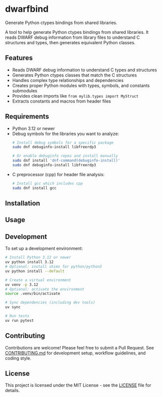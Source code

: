 # dwarfbind
Generate Python ctypes bindings from shared libraries.

A tool to help generate Python ctypes bindings from shared libraries. It reads DWARF debug information from library files to understand C structures and types, then generates equivalent Python classes.

## Features

- Reads DWARF debug information to understand C types and structures
- Generates Python ctypes classes that match the C structures
- Handles complex type relationships and dependencies
- Creates proper Python modules with types, symbols, and constants submodules
- Provides clean imports like `from mylib.types import MyStruct`
- Extracts constants and macros from header files

## Requirements

- Python 3.12 or newer
- Debug symbols for the libraries you want to analyze:
  ```bash
  # Install debug symbols for a specific package
  sudo dnf debuginfo-install libfreerdp3

  # Or enable debuginfo repos and install manually
  sudo dnf install 'dnf-command(debuginfo-install)'
  sudo dnf debuginfo-install libfreerdp3
  ```
- C preprocessor (cpp) for header file analysis:
  ```bash
  # Install gcc which includes cpp
  sudo dnf install gcc
  ```

## Installation

## Usage

## Development

To set up a development environment:

```bash
# Install Python 3.12 or newer
uv python install 3.12
# Optional: install shims for python/python3
uv python install --default

# Create a virtual environment
uv venv -p 3.12
# Optional: activate the environment
source .venv/bin/activate

# Sync dependencies (including dev tools)
uv sync

# Run tests
uv run pytest
```

## Contributing

Contributions are welcome! Please feel free to submit a Pull Request. See [CONTRIBUTING.md](CONTRIBUTING.md) for development setup, workflow guidelines, and coding style.

## License

This project is licensed under the MIT License - see the [LICENSE](LICENSE) file for details.
